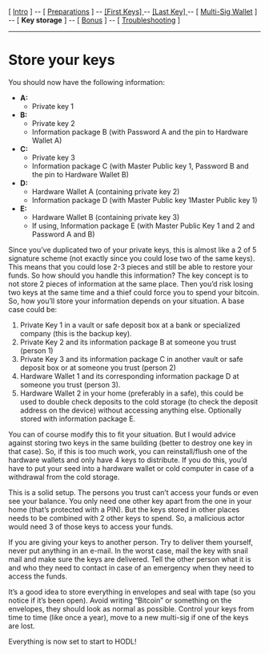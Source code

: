 [ [Intro](README.md) ] -- [ [Preparations]( hodl-guide_10_preparations.md) ] -- [ [First Keys] ](hodl-guide_20_first-keys.md) -- [ [Last Key] ](hodl-guide_30_last-key.md) -- [ [Multi-Sig Wallet](hodl-guide_40_multi-sig.md) ] -- [ **Key storage** ] -- [ [Bonus](hodl-guide_60_bonus.md) ] -- [ [Troubleshooting](hodl-guide_70_troubleshooting.md) ]

---

# Store your keys

You should now have the following information:
* **A:**
  * Private key 1
* **B:**
  * Private key 2
  * Information package B (with Password A and the pin to Hardware Wallet A)
* **C:**
  * Private key 3
  * Information package C (with Master Public key 1, Password B and the pin to Hardware Wallet B)
* **D:**
  * Hardware Wallet A (containing private key 2)  
  * Information package D (with Master Public key 1Master Public key 1)
* **E:**
  * Hardware Wallet B (containing private key 3)
  * If using, Information package E (with Master Public Key 1 and 2 and Password A and B)

Since you’ve duplicated two of your private keys, this is almost like a 2 of 5 signature scheme (not exactly since you could lose two of the same keys). This means that you could lose 2-3 pieces and still be able to restore your funds. So how should you handle this information? The key concept is to not store 2 pieces of information at the same place. Then you’d risk losing two keys at the same time and a thief could force you to spend your bitcoin. So, how you’ll store your information depends on your situation.
A base case could be:
1.	Private Key 1 in a vault or safe deposit box at a bank or specialized company (this is the backup key).
2.	Private Key 2 and its information package B at someone you trust (person 1)
3.	Private Key 3 and its information package C in another vault or safe deposit box or at someone you trust (person 2)
4.	Hardware Wallet 1 and its corresponding information package D at someone you trust (person 3). 
5.	Hardware Wallet 2 in your home (preferably in a safe), this could be used to double check deposits to the cold storage (to check the deposit address on the device) without accessing anything else. Optionally stored with information package E.

You can of course modify this to fit your situation. But I would advice against storing two keys in the same building (better to destroy one key in that case).
So, if this is too much work, you can reinstall/flush one of the hardware wallets and only have 4 keys to distribute. If you do this, you’d have to put your seed into a hardware wallet or cold computer in case of a withdrawal from the cold storage.

This is a solid setup. The persons you trust can’t access your funds or even see your balance. You only need one other key apart from the one in your home (that’s protected with a PIN). But the keys stored in other places needs to be combined with 2 other keys to spend. So, a malicious actor would need 3 of those keys to access your funds.   

If you are giving your keys to another person. Try to deliver them yourself, never put anything in an e-mail. In the worst case, mail the key with snail mail and make sure the keys are delivered. Tell the other person what it is and who they need to contact in case of an emergency when they need to access the funds.

It’s a good idea to store everything in envelopes and seal with tape (so you notice if it’s been open). Avoid writing “Bitcoin” or something on the envelopes, they should look as normal as possible. Control your keys from time to time (like once a year), move to a new multi-sig if one of the keys are lost.

Everything is now set to start to HODL!


